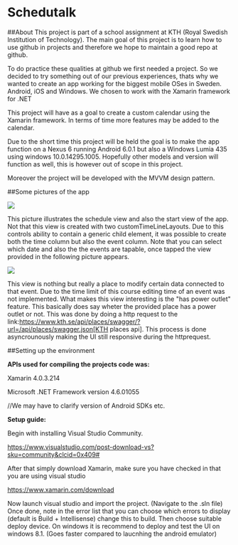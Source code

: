 # Schedutalk

##About
This project is part of a school assignment at KTH (Royal Swedish Institution of Technology). The main goal of this project is to learn how to use github in projects and therefore we hope to maintain a good repo at github.

To do practice these qualities at github we first needed a project. So we decided to try something out of our previous experiences, thats why we wanted to create an app working for the biggest mobile OSes in Sweden. Android, iOS and Windows.
We chosen to work with the Xamarin framework for .NET

This project will have as a goal to create a custom calendar using the Xamarin framework. In terms of time more features may be added to the calendar.

Due to the short time this project will be held the goal is to make the app function on a  Nexus 6 running Android 6.0.1 but also a Windows Lumia 435 using windows 10.0.14295.1005. Hopefully other models and version will function as well, this is however out of scope in this project.

Moreover the project will be developed with the MVVM design pattern.

##Some pictures of the app

![](http://i.imgur.com/fYHGHjV.png)

This picture illustrates the schedule view and also the start view of the app. Not that this view is created with two customTimeLineLayouts. Due to this controls ability to contain a generic child element, it was possible to create both the time column but also the event column. Note that you can select which date and also the the events are tapable, once tapped the view provided in the following picture appears. 

![](http://i.imgur.com/7cAKfkO.png)

This view is nothing but really a place to modify certain data connected to that event. Due to the time limit of this course editing time of an event was not implemented.
What makes this view interesting is the "has power outlet" feature. This basically does say wheter the provided place has a power outlet or not. This was done by doing a http request to the link:https://www.kth.se/api/places/swagger/?url=/api/places/swagger.json[KTH places api].
This process is done asyncrounously making the UI still responsive during the httprequest.


##Setting up the environment

**APIs used for compiling the projects code was:**

Xamarin 4.0.3.214

Microsoft .NET Framework version 4.6.01055

//We may have to clarify version of Android SDKs etc.

**Setup guide:**

Begin with installing Visual Studio Community.

https://www.visualstudio.com/post-download-vs?sku=community&clcid=0x409#

After that simply download Xamarin, make sure you have checked in that you are using visual studio

https://www.xamarin.com/download

Now launch visual studio and import the project. (Navigate to the .sln file)
Once done, note in the error list that you can choose which errors to display (default is Build + Intellisense) change this to build.
Then choose suitable deploy device. On windows it is recommend to deploy and test the UI on windows 8.1. (Goes faster compared to laucnhing the android emulator)
